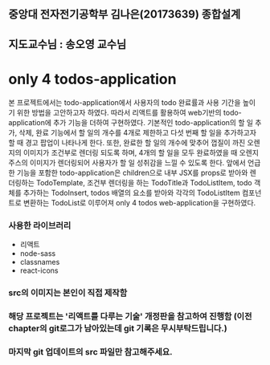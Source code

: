 ## 중앙대 전자전기공학부 김나은(20173639) 종합설계

## 지도교수님 : 송오영 교수님

# only 4 todos-application

본 프로젝트에서는 todo-application에서 사용자의 todo 완료률과 사용 기간을 높이기 위한 방법을 고안하고자 하였다. 따라서 리액트를 활용하여 web기반의 todo-application에 추가 기능을 더하여 구현하였다. 기본적인 todo-application의 할 일 추가, 삭제, 완료 기능에서 할 일의 개수를 4개로 제한하고 다섯 번째 할 일을 추가하고자 할 때 경고 팝업이 나타나게 한다. 또한, 완료한 할 일의 개수에 맞추어 껍질이 까진 오렌지의 이미지가 조건부로 렌더링 되도록 하며, 4개의 할 일을 모두 완료하였을 때 오렌지 주스의 이미지가 렌더링되어 사용자가 할 일 성취감을 느낄 수 있도록 한다. 앞에서 언급한 기능을 포함한 todo-application은 children으로 내부 JSX를 props로 받아와 렌더링하는 TodoTemplate, 조건부 렌더링을 하는 TodoTitle과 TodoListItem, todo 객체를 추가하는 TodoInsert, todos 배열의 요소를 받아와 각각의 TodoListItem 컴포넌트로 변환하는 TodoList로 이루어져 only 4 todos web-application을 구현하였다.

### 사용한 라이브러리

- 리액트
- node-sass
- classnames
- react-icons

### src의 이미지는 본인이 직접 제작함

### 해당 프로젝트는 '리액트를 다루는 기술' 개정판을 참고하여 진행함 (이전 chapter의 git로그가 남아있는데 git 기록은 무시부탁드립니다.)

### 마지막 git 업데이트의 src 파일만 참고해주세요.
